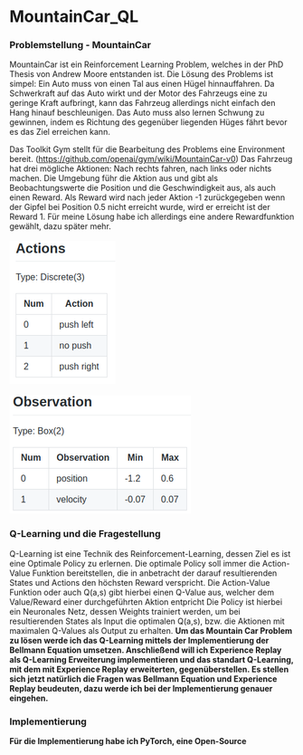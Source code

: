 # MountainCar_QL

### Problemstellung - MountainCar
MountainCar ist ein Reinforcement Learning Problem, welches in der PhD Thesis von Andrew Moore entstanden ist.
Die Lösung des Problems ist simpel: Ein Auto muss von einen Tal aus einen Hügel hinnauffahren.
Da Schwerkraft auf das Auto wirkt und der Motor des Fahrzeugs eine zu geringe Kraft aufbringt, kann das Fahrzeug allerdings nicht einfach den Hang hinauf beschleunigen.
Das Auto muss also lernen Schwung zu gewinnen, indem es Richtung des gegenüber liegenden Hüges fährt bevor es das Ziel erreichen kann.
<br>

Das Toolkit Gym stellt für die Bearbeitung des Problems eine Environment bereit. (https://github.com/openai/gym/wiki/MountainCar-v0)
Das Fahrzeug hat drei mögliche Aktionen: Nach rechts fahren, nach links oder nichts machen.
Die Umgebung führ die Aktion aus und gibt als Beobachtungswerte die Position und die Geschwindigkeit aus, als auch einen Reward.
Als Reward wird nach jeder Aktion -1 zurückgegeben wenn der Gipfel bei Position 0.5 nicht erreicht wurde, 
wird er erreicht ist der Reward 1. Für meine Lösung habe ich allerdings eine andere Rewardfunktion gewählt, dazu später mehr.
<br>
<br>
![alt text](https://raw.githubusercontent.com/georg030/MountainCar_QL/master/pictures/Actions.png)  
<br>
![alt text](https://raw.githubusercontent.com/georg030/MountainCar_QL/master/pictures/Observation.png)


### Q-Learning und die Fragestellung
Q-Learning ist eine Technik des Reinforcement-Learning, dessen Ziel es ist eine Optimale Policy zu erlernen.
Die optimale Policy soll immer die Action-Value Funktion bereitstellen, 
die in anbetracht der darauf resultierenden States und Actions den höchsten Reward verspricht.
Die Action-Value Funktion oder auch Q(a,s) gibt hierbei einen Q-Value aus,
welcher dem Value/Reward einer durchgeführten Aktion entpricht 
Die Policy ist hierbei ein Neuronales Netz, dessen Weights trainiert werden, um bei resultierenden States als Input die optimalen Q(a,s), bzw. die Aktionen mit maximalen Q-Values als Output zu erhalten. 
<b>
Um das Mountain Car Problem zu lösen werde ich das Q-Learning mittels der Implementierung der Bellmann Equation umsetzen. Anschließend will ich Experience Replay als Q-Learning Erweiterung implementieren und das standart Q-Learning, mit dem mit Experience Replay erweiterten, gegenüberstellen. Es stellen sich jetzt natürlich die Fragen was Bellmann Equation und Experience Replay beudeuten, dazu werde ich bei der Implementierung genauer eingehen. 
  

### Implementierung

Für die Implementierung habe ich PyTorch, eine Open-Source 
